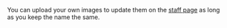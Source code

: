 You can upload your own images to update them on the [staff page](https://github.com/NewHorizonsMC/.github/blob/main/lib/text/staffPage.md) as long as you keep the name the same.
